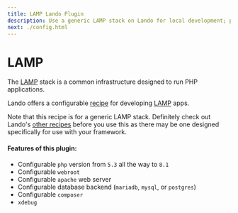 ```yaml
---
title: LAMP Lando Plugin
description: Use a generic LAMP stack on Lando for local development; powered by Docker and Docker Compose; learn how to config php and apache version, use postgres or mysql or mariadb, composer, xdebug and custom config files, oh and also import and export databases.
next: ./config.html
---
```


# LAMP

The [LAMP](https://en.wikipedia.org/wiki/LAMP_%28software_bundle%29) stack is a common infrastructure designed to run PHP applications.

Lando offers a configurable [recipe](https://docs.lando.dev/core/v3/recipes.html) for developing [LAMP](https://en.wikipedia.org/wiki/LAMP_%28software_bundle%29) apps.

Note that this recipe is for a generic LAMP stack. Definitely check out Lando's [other recipes](https://docs.lando.dev/core/v3/recipes.html) before you use this as there may be one designed specifically for use with your framework.

#### Features of this plugin:

* Configurable `php` version from `5.3` all the way to `8.1`
* Configurable `webroot`
* Configurable `apache` web server
* Configurable database backend (`mariadb`, `mysql`, or `postgres`)
* Configurable `composer`
* `xdebug`
